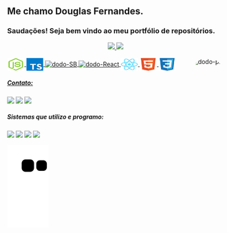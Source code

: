 ## Me chamo Douglas Fernandes.
### Saudações! Seja bem vindo ao meu portfólio de repositórios.

<div align="center">
  <a href="https://github.com/DouglasFernandesDev">
  <img height="180em" src="https://github-readme-stats.vercel.app/api?username=DouglasFernandesDev&show_icons=true&theme=aura&include_all_commits=true&count_private=true"/>
  <img height="180em" src="https://github-readme-stats.vercel.app/api/top-langs/?username=DouglasFernandesDev&layout=compact&langs_count=7&theme=aura"/>
</div>
<div style="display: inline_block"><br>
  <img align="center" alt="dodo-NJS" height="30" width="40" src="https://raw.githubusercontent.com/devicons/devicon/master/icons/nodejs/nodejs-plain.svg">
  <img align="center" alt="dodo-TS" height="30" width="40" src="https://raw.githubusercontent.com/devicons/devicon/master/icons/typescript/typescript-plain.svg">
  <img align="center" alt="dodo-SB" height="30" width="40" src="https://devkico.itexto.com.br/wp-content/uploads/2014/08/spring-boot-project-logo-300x270.png">
  <img align="center" alt="dodo-React" height="40 width="40" src="https://angular.io/assets/images/logos/angular/angular.svg">
  <img align="center" alt="dodo-React" height="30" width="40" src="https://raw.githubusercontent.com/devicons/devicon/master/icons/react/react-original.svg">
  <img align="center" alt="dodo-HTML" height="30" width="40" src="https://raw.githubusercontent.com/devicons/devicon/master/icons/html5/html5-original.svg">
  <img align="center" alt="dodo-CSS" height="30" width="40" src="https://raw.githubusercontent.com/devicons/devicon/master/icons/css3/css3-original.svg">
  <img align="right" alt="dodo-pic" height="150" style="border-radius:50px;" src="https://i.postimg.cc/k4QKmwSw/git.jpg?width=676&height=676">
</div>
  <p><h5>Contato:</h5>
<div> 
  <a href="https://instagram.com/dodonandes" target="_blank"><img src="https://img.shields.io/badge/-Instagram-%23E4405F?style=for-the-badge&logo=instagram&logoColor=white" target="_blank"></a>
  <a href="https://www.linkedin.com/in/douglas-fernandes-pereira" target="_blank"><img src="https://img.shields.io/badge/-LinkedIn-%230077B5?style=for-the-badge&logo=linkedin&logoColor=white" target="_blank"></a> 
    <a href = "mailto:douglas.fernandes91@live.com"><img src="https://img.shields.io/badge/Microsoft_Outlook-0078D4?style=for-the-badge&logo=microsoft-outlook&logoColor=white" target="_blank"></a>
  <br/><h5>Sistemas que utilizo e programo:</h5>
  <img src="https://img.shields.io/badge/Windows-0078D6?style=for-the-badge&logo=windows&logoColor=white">
  <img src="https://img.shields.io/badge/Ubuntu-E95420?style=for-the-badge&logo=ubuntu&logoColor=white">
  <img src="https://img.shields.io/badge/Android-3DDC84?style=for-the-badge&logo=android&logoColor=white">
  <img src="https://img.shields.io/badge/iOS-000000?style=for-the-badge&logo=ios&logoColor=white">
 
  ![Snake animation](https://github.com/rafaballerini/rafaballerini/blob/output/github-contribution-grid-snake.svg)
</div>
